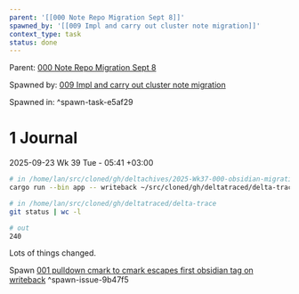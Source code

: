```yaml
---
parent: '[[000 Note Repo Migration Sept 8]]'
spawned_by: '[[009 Impl and carry out cluster note migration]]'
context_type: task
status: done
---
```


Parent: [000 Note Repo Migration Sept 8](../000%20Note%20Repo%20Migration%20Sept%208.md)

Spawned by: [009 Impl and carry out cluster note migration](009%20Impl%20and%20carry%20out%20cluster%20note%20migration.md)

Spawned in: [<a name="spawn-task-e5af29" />^spawn-task-e5af29](009%20Impl%20and%20carry%20out%20cluster%20note%20migration.md#spawn-task-e5af29)

# 1 Journal

2025-09-23 Wk 39 Tue - 05:41 +03:00

````sh
# in /home/lan/src/cloned/gh/deltachives/2025-Wk37-000-obsidian-migration
cargo run --bin app -- writeback ~/src/cloned/gh/deltatraced/delta-trace

# in /home/lan/src/cloned/gh/deltatraced/delta-trace
git status | wc -l

# out
240
````

Lots of things changed.

Spawn [001 pulldown cmark to cmark escapes first obsidian tag on writeback](../issues/001%20pulldown%20cmark%20to%20cmark%20escapes%20first%20obsidian%20tag%20on%20writeback.md) <a name="spawn-issue-9b47f5" />^spawn-issue-9b47f5
